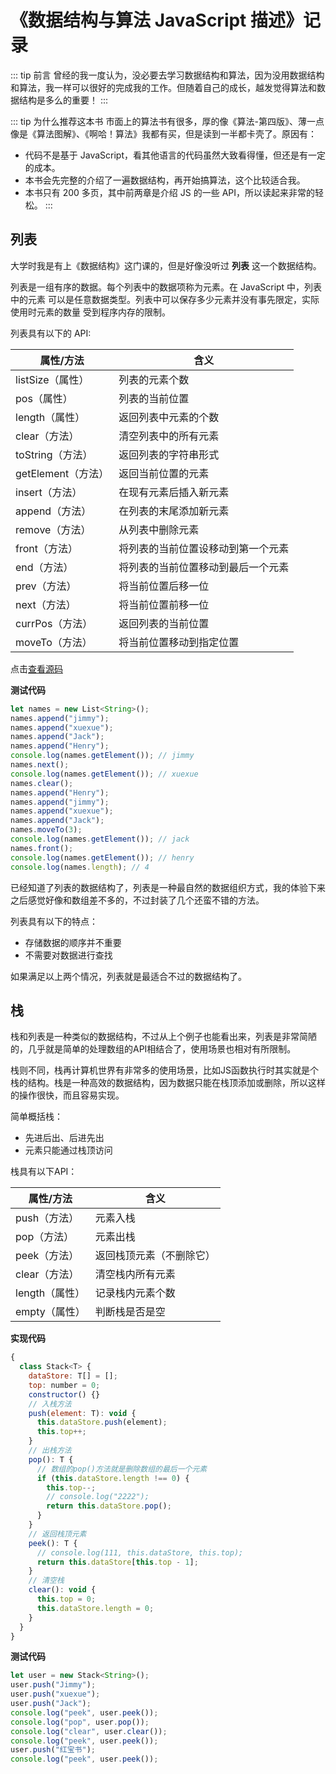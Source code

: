 # 《数据结构与算法 JavaScript 描述》记录

::: tip 前言
曾经的我一度认为，没必要去学习数据结构和算法，因为没用数据结构和算法，我一样可以很好的完成我的工作。但随着自己的成长，越发觉得算法和数据结构是多么的重要！
:::

::: tip 为什么推荐这本书
市面上的算法书有很多，厚的像《算法-第四版》、薄一点像是《算法图解》、《啊哈！算法》我都有买，但是读到一半都卡壳了。原因有：

- 代码不是基于 JavaScript，看其他语言的代码虽然大致看得懂，但还是有一定的成本。
- 本书会先完整的介绍了一遍数据结构，再开始搞算法，这个比较适合我。
- 本书只有 200 多页，其中前两章是介绍 JS 的一些 API，所以读起来非常的轻松。
  :::

## 列表

大学时我是有上《数据结构》这门课的，但是好像没听过 **列表** 这一个数据结构。

列表是一组有序的数据。每个列表中的数据项称为元素。在 JavaScript 中，列表中的元素 可以是任意数据类型。列表中可以保存多少元素并没有事先限定，实际使用时元素的数量 受到程序内存的限制。

列表具有以下的 API:

|  属性/方法  | 含义 |
|  ----  | ----  |
| listSize（属性） | 列表的元素个数 |
| pos（属性） | 列表的当前位置 |
| length（属性） | 返回列表中元素的个数 |
| clear（方法） | 清空列表中的所有元素 |
| toString（方法） | 返回列表的字符串形式 |
| getElement（方法） | 返回当前位置的元素 |
| insert（方法） | 在现有元素后插入新元素 |
| append（方法） | 在列表的末尾添加新元素 |
| remove（方法） | 从列表中删除元素 |
| front（方法） | 将列表的当前位置设移动到第一个元素 |
| end（方法） | 将列表的当前位置移动到最后一个元素 |
| prev（方法） | 将当前位置后移一位 |
| next（方法） | 将当前位置前移一位 |
| currPos（方法） | 返回列表的当前位置 |
| moveTo（方法） | 将当前位置移动到指定位置 |

点击[查看源码](https://gitee.com/jimmyxuexue/video-code/blob/master/%E3%80%8A%E6%95%B0%E6%8D%AE%E7%BB%93%E6%9E%84%E4%B8%8E%E7%AE%97%E6%B3%95JavaScript%E6%8F%8F%E8%BF%B0%E3%80%8B/%E5%88%97%E8%A1%A8/List.ts)

**测试代码**

```js
let names = new List<String>();
names.append("jimmy");
names.append("xuexue");
names.append("Jack");
names.append("Henry");
console.log(names.getElement()); // jimmy
names.next();
console.log(names.getElement()); // xuexue
names.clear();
names.append("Henry");
names.append("jimmy");
names.append("xuexue");
names.append("Jack");
names.moveTo(3);
console.log(names.getElement()); // jack
names.front();
console.log(names.getElement()); // henry
console.log(names.length); // 4
```

已经知道了列表的数据结构了，列表是一种最自然的数据组织方式，我的体验下来之后感觉好像和数组差不多的，不过封装了几个还蛮不错的方法。

列表具有以下的特点：

- 存储数据的顺序并不重要
- 不需要对数据进行查找

如果满足以上两个情况，列表就是最适合不过的数据结构了。

## 栈

栈和列表是一种类似的数据结构，不过从上个例子也能看出来，列表是非常简陋的，几乎就是简单的处理数组的API相结合了，使用场景也相对有所限制。

栈则不同，栈再计算机世界有非常多的使用场景，比如JS函数执行时其实就是个栈的结构。栈是一种高效的数据结构，因为数据只能在栈顶添加或删除，所以这样的操作很快，而且容易实现。

简单概括栈：

- 先进后出、后进先出
- 元素只能通过栈顶访问

栈具有以下API：

| 属性/方法      | 含义                     |
| -------------- | ------------------------ |
| push（方法）   | 元素入栈                 |
| pop（方法）    | 元素出栈                 |
| peek（方法）   | 返回栈顶元素（不删除它） |
| clear（方法）  | 清空栈内所有元素         |
| length（属性） | 记录栈内元素个数         |
| empty（属性）  | 判断栈是否是空           |

**实现代码**

```js
{
  class Stack<T> {
    dataStore: T[] = [];
    top: number = 0;
    constructor() {}
    // 入栈方法
    push(element: T): void {
      this.dataStore.push(element);
      this.top++;
    }
    // 出栈方法
    pop(): T {
      // 数组的pop()方法就是删除数组的最后一个元素
      if (this.dataStore.length !== 0) {
        this.top--;
        // console.log("2222");
        return this.dataStore.pop();
      }
    }
    // 返回栈顶元素
    peek(): T {
      // console.log(111, this.dataStore, this.top);
      return this.dataStore[this.top - 1];
    }
    // 清空栈
    clear(): void {
      this.top = 0;
      this.dataStore.length = 0;
    }
  }
}
```

**测试代码**

````js
let user = new Stack<String>();
user.push("Jimmy");
user.push("xuexue");
user.push("Jack");
console.log("peek", user.peek());
console.log("pop", user.pop());
console.log("clear", user.clear());
console.log("peek", user.peek());
user.push("红宝书");
console.log("peek", user.peek());
````

